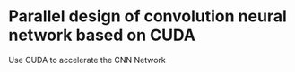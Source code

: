 # Parallel design of convolution neural network based on CUDA
Use CUDA to accelerate the CNN Network